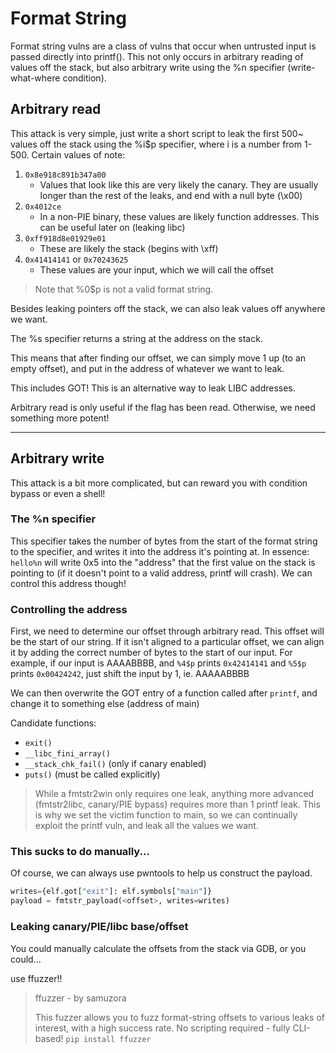 # Format String

Format string vulns are a class of vulns that occur when untrusted input is passed directly into printf(). 
This not only occurs in arbitrary reading of values off the stack, but also 
arbitrary write using the %n specifier (write-what-where condition). 

## Arbitrary read
This attack is very simple, just write a short script to leak the first 500~ values off the stack 
using the %i$p specifier, where i is a number from 1-500. Certain values of note:

1. `0x8e918c891b347a00` 
	- Values that look like this are very likely the canary. They are usually longer than the rest of the leaks, and end with a null byte (\x00)
2. `0x4012ce`
	- In a non-PIE binary, these values are likely function addresses. This can be useful later on (leaking libc)
3. `0xff918d8e01929e01`
	- These are likely the stack (begins with \xff)
4. `0x41414141` or `0x70243625`
	- These values are your input, which we will call the offset

> Note that %0$p is not a valid format string.

Besides leaking pointers off the stack, we can also leak values off anywhere we want. 

The %s specifier returns a string at the address on the stack. 

This means that after finding our offset, we can simply move 1 up (to an empty offset), and put in the address of whatever we want to leak.

This includes GOT! This is an alternative way to leak LIBC addresses.

Arbitrary read is only useful if the flag has been read. Otherwise, we need something more potent!

---

## Arbitrary write
This attack is a bit more complicated, but can reward you with condition bypass or even a shell!

### The %n specifier
This specifier takes the number of bytes from the start of the format string to the specifier, and writes it into the address it's pointing at. 
In essence: `hello%n` will write 0x5 into the "address" that the first value on the stack is pointing to 
(if it doesn't point to a valid address, printf will crash). We can control this address though!

### Controlling the address
First, we need to determine our offset through arbitrary read. This offset will be the start of our string. 
If it isn't aligned to a particular offset, we can align it by adding the correct number of bytes to the start of our input. 
For example, if our input is AAAABBBB, and `%4$p` prints `0x42414141` and `%5$p` prints `0x00424242`, just shift the input by 1, ie. AAAAABBBB

We can then overwrite the GOT entry of a function called after `printf`, and change it to something else (address of main)

Candidate functions:
* `exit()`
* `__libc_fini_array()`
* `__stack_chk_fail()` (only if canary enabled)
* `puts()` (must be called explicitly)

> While a fmtstr2win only requires one leak, anything more advanced 
> (fmtstr2libc, canary/PIE bypass) requires more than 1 printf leak. 
> This is why we set the victim function to main, so we can continually
> exploit the printf vuln, and leak all the values we want.

### This sucks to do manually...
Of course, we can always use pwntools to help us construct the payload.

```py
writes={elf.got["exit"]: elf.symbols["main"]}
payload = fmtstr_payload(<offset>, writes=writes)
```

### Leaking canary/PIE/libc base/offset
You could manually calculate the offsets from the stack via GDB, or you could...

use ffuzzer!!

> ffuzzer - by samuzora
>
> This fuzzer allows you to fuzz format-string offsets to various leaks of interest, with a high success rate. 
> No scripting required - fully CLI-based!
> `pip install ffuzzer`

